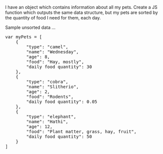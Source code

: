 I have an object which contains information about all my pets.  Create a JS function which outputs the same data structure, but my pets are sorted by the quantity of food I need for them, each day.  

Sample unsorted data ...

<pre>
var myPets = [
    {   
        "type": "camel",
        "name": "Wednesday",
        "age": 8,
        "food": "Hay, mostly",
        "daily food quantity": 30
    },
    {
        "type": "cobra",
        "name": "Slitherio",
        "age": 2,
        "food": "Rodents",
        "daily food quantity": 0.05
    },
    {   
        "type": "elephant",
        "name": "Hathi",
        "age": 12,
        "food": "Plant matter, grass, hay, fruit",
        "daily food quantity": 50
    }
]
</pre>